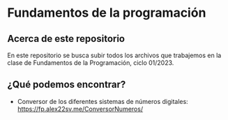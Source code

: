 # Fundamentos de la programación

## Acerca de este repositorio
En este repositorio se busca subir todos los archivos que trabajemos en la clase de Fundamentos de la Programación, ciclo 01/2023. 

## ¿Qué podemos encontrar?
* Conversor de los diferentes sistemas de números digitales: https://fp.alex22sv.me/ConversorNumeros/